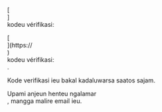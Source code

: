 [<br host>] <br action> kodeu vérifikasi: <br code>

[<br host>](https://<br host>) <br action> kodeu vérifikasi: <br code>.

Kode verifikasi ieu bakal kadaluwarsa saatos sajam.

Upami anjeun henteu ngalamar <br action>, mangga malire email ieu.